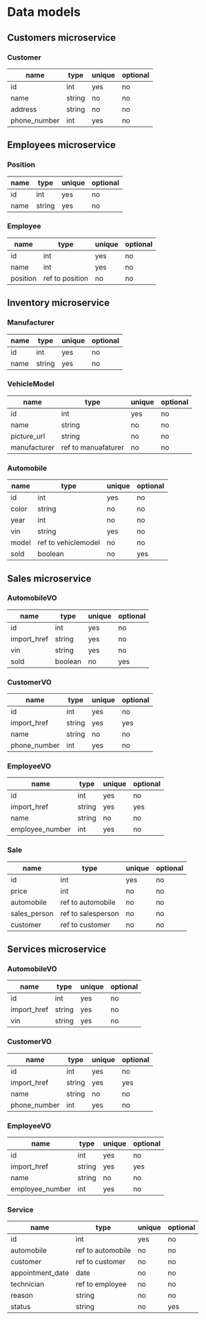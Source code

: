 # Data models

## Customers microservice

### Customer

| name              | type              | unique | optional |
| ----------------  | ----------------- | ------ | -------- |
| id                | int               | yes    | no       |
| name              | string            | no     | no       |
| address           | string            | no     | no       |
| phone_number      | int               | yes    | no       |



## Employees microservice

### Position

| name              | type              | unique | optional |
| ----------------  | ----------------- | ------ | -------- |
| id                | int               | yes    | no       |
| name              | string            | yes    | no       |

### Employee

| name              | type              | unique | optional |
| ----------------  | ----------------- | ------ | -------- |
| id                | int               | yes    | no       |
| name              | int               | yes    | no       |
| position          | ref to position   | no     | no       |



## Inventory microservice

### Manufacturer

| name              | type              | unique | optional |
| ----------------  | ----------------- | ------ | -------- |
| id                | int               | yes    | no       |
| name              | string            | yes    | no       |


### VehicleModel

| name              | type                  | unique | optional |
| ----------------  | --------------------- | ------ | -------- |
| id                | int                   | yes    | no       |
| name              | string                | no     | no       |
| picture_url       | string                | no     | no       |
| manufacturer      | ref to manuafaturer   | no     | no       |


### Automobile

| name              | type                  | unique | optional |
| ----------------  | --------------------- | ------ | -------- |
| id                | int                   | yes    | no       |
| color             | string                | no     | no       |
| year              | int                   | no     | no       |
| vin               | string                | yes    | no       |
| model             | ref to vehiclemodel   | no     | no       |
| sold              | boolean               | no     | yes      |



## Sales microservice

### AutomobileVO

| name              | type                  | unique | optional |
| ----------------  | --------------------- | ------ | -------- |
| id                | int                   | yes    | no       |
| import_href       | string                | yes    | no       |
| vin               | string                | yes    | no       |
| sold              | boolean               | no     | yes      |

### CustomerVO

| name              | type                  | unique | optional |
| ----------------  | --------------------- | ------ | -------- |
| id                | int                   | yes    | no       |
| import_href       | string                | yes    | yes      |
| name              | string                | no     | no       |
| phone_number      | int                   | yes    | no       |


### EmployeeVO

| name              | type                  | unique | optional |
| ----------------  | --------------------- | ------ | -------- |
| id                | int                   | yes    | no       |
| import_href       | string                | yes    | yes      |
| name              | string                | no     | no       |
| employee_number   | int                   | yes    | no       |


### Sale

| name              | type                  | unique | optional |
| ----------------  | --------------------- | ------ | -------- |
| id                | int                   | yes    | no       |
| price             | int                   | no     | no       |
| automobile        | ref to automobile     | no     | no       |
| sales_person      | ref to salesperson    | no     | no       |
| customer          | ref to customer       | no     | no       |




## Services microservice

### AutomobileVO

| name              | type                  | unique | optional |
| ----------------  | --------------------- | ------ | -------- |
| id                | int                   | yes    | no       |
| import_href       | string                | yes    | no       |
| vin               | string                | yes    | no       |

### CustomerVO

| name              | type                  | unique | optional |
| ----------------  | --------------------- | ------ | -------- |
| id                | int                   | yes    | no       |
| import_href       | string                | yes    | yes      |
| name              | string                | no     | no       |
| phone_number      | int                   | yes    | no       |


### EmployeeVO

| name              | type                  | unique | optional |
| ----------------  | --------------------- | ------ | -------- |
| id                | int                   | yes    | no       |
| import_href       | string                | yes    | yes      |
| name              | string                | no     | no       |
| employee_number   | int                   | yes    | no       |


### Service

| name              | type                  | unique | optional |
| ----------------  | --------------------- | ------ | -------- |
| id                | int                   | yes    | no       |
| automobile        | ref to automobile     | no     | no       |
| customer          | ref to customer       | no     | no       |
| appointment_date  | date                  | no     | no       |
| technician        | ref to employee       | no     | no       |
| reason            | string                | no     | no       |
| status            | string                | no     | yes      |
